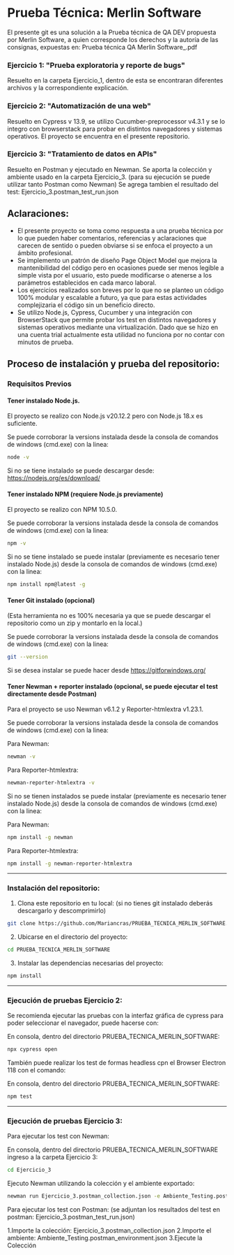 # Prueba Técnica: Merlin Software

El presente git es una solución a la Prueba técnica de QA DEV propuesta por Merlin Software, a quien corresponde los derechos y la autoría de las consignas, expuestas en: Prueba técnica QA Merlin Software_.pdf

### Ejercicio 1: "Prueba exploratoria y reporte de bugs"
Resuelto en la carpeta Ejercicio_1, dentro de esta se encontraran diferentes archivos y la correspondiente explicación.

### Ejercicio 2: "Automatización de una web"
Resuelto en Cypress v 13.9, se utilizo Cucumber-preprocessor v4.3.1 y se lo integro con browserstack para probar en distintos navegadores y sistemas operativos. 
El proyecto se encuentra en el presente repositorio.


### Ejercicio 3: "Tratamiento de datos en APIs"
Resuelto en Postman y ejecutado en Newman. Se aporta la colección y ambiente usado en la carpeta Ejercicio_3. (para su ejecución se puede utilizar tanto Postman como Newman)
Se agrega tambien el resultado del test: Ejercicio_3.postman_test_run.json


## Aclaraciones:

* El presente proyecto se toma como respuesta a una prueba técnica por lo que pueden haber comentarios, referencias y aclaraciones que carecen de sentido o pueden obviarse si se enfoca el proyecto a un ámbito profesional. 
* Se implemento un patrón de diseño Page Object Model que mejora la mantenibilidad del código pero en ocasiones puede ser menos legible a simple vista por el usuario, esto puede modificarse o atenerse a los parámetros establecidos en cada marco laboral.
* Los ejercicios realizados son breves por lo que no se planteo un código 100% modular y escalable a futuro, ya que para estas actividades complejizaria el código sin un beneficio directo.
* Se utilizo Node.js, Cypress, Cucumber y una integración con BrowserStack que permite probar los test en distintos navegadores y sistemas operativos mediante una virtualización. Dado que se hizo en una cuenta trial actualmente esta utilidad no funciona por no contar con minutos de prueba.





## Proceso de instalación y prueba del repositorio:


### Requisitos Previos

#### Tener instalado Node.js. 

El proyecto se realizo con Node.js v20.12.2 pero con Node.js 18.x es suficiente.

Se puede corroborar la versions instalada desde la consola de comandos de windows (cmd.exe) con la linea: 
```bash
node -v
```

Si no se tiene instalado se puede descargar desde: https://nodejs.org/es/download/ 

#### Tener instalado NPM (requiere Node.js previamente)

El proyecto se realizo con NPM 10.5.0. 

Se puede corroborar la versions instalada desde la consola de comandos de windows (cmd.exe) con la linea: 
```bash
npm -v
```

Si no se tiene instalado se puede instalar (previamente es necesario tener instalado Node.js) desde la consola de comandos de windows (cmd.exe) con la linea: 
```bash
npm install npm@latest -g
```

#### Tener Git instalado (opcional)

(Esta herramienta no es 100% necesaria ya que se puede descargar el repositorio como un zip y montarlo en la local.)

Se puede corroborar la versions instalada desde la consola de comandos de windows (cmd.exe) con la linea: 
```bash
git --version
```

Si se desea instalar se puede hacer desde https://gitforwindows.org/


#### Tener Newman + reporter instalado (opcional, se puede ejecutar el test directamente desde Postman)

Para el proyecto se uso Newman v6.1.2 y Reporter-htmlextra v1.23.1.

Se puede corroborar la versions instalada desde la consola de comandos de windows (cmd.exe) con la linea: 

Para Newman:
```bash
newman -v
```

Para Reporter-htmlextra:
```bash
newman-reporter-htmlextra -v
```

Si no se tienen instalados se puede instalar (previamente es necesario tener instalado Node.js) desde la consola de comandos de windows (cmd.exe) con la linea: 

Para Newman:
```bash
npm install -g newman
```

Para Reporter-htmlextra:
```bash
npm install -g newman-reporter-htmlextra
```



***
### Instalación del repositorio:  

1. Clona este repositorio en tu local: (si no tienes git instalado deberás descargarlo y descomprimirlo)

```bash
git clone https://github.com/Mariancras/PRUEBA_TECNICA_MERLIN_SOFTWARE.git
```

2. Ubicarse en el directorio del proyecto:

```bash
cd PRUEBA_TECNICA_MERLIN_SOFTWARE
```

3. Instalar las dependencias necesarias del proyecto:

```bash
npm install
```


***
### Ejecución de pruebas Ejercicio 2:

Se recomienda ejecutar las pruebas con la interfaz gráfica de cypress para poder seleccionar el navegador, puede hacerse con:

En consola, dentro del directorio PRUEBA_TECNICA_MERLIN_SOFTWARE:
```bash
npx cypress open
```

También puede realizar los test de formas headless cpn el Browser Electron 118 con el comando:

En consola, dentro del directorio PRUEBA_TECNICA_MERLIN_SOFTWARE:
```bash
npm test
```

***
### Ejecución de pruebas Ejercicio 3:

Para ejecutar los test con Newman:

En consola, dentro del directorio PRUEBA_TECNICA_MERLIN_SOFTWARE ingreso a la carpeta Ejercicio 3:
```bash
cd Ejercicio_3
```

Ejecuto Newman utilizando la colección y el ambiente exportado:
```bash
newman run Ejercicio_3.postman_collection.json -e Ambiente_Testing.postman_environment.json
```

Para ejecutar los test con Postman:
(se adjuntan los resultados del test en postman: Ejercicio_3.postman_test_run.json)

1.Importe la colección: Ejercicio_3.postman_collection.json
2.Importe el ambiente: Ambiente_Testing.postman_environment.json
3.Ejecute la Colección


